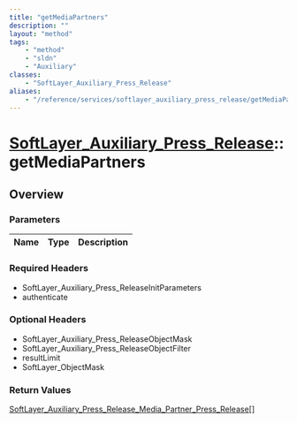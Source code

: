 ```yaml
---
title: "getMediaPartners"
description: ""
layout: "method"
tags:
    - "method"
    - "sldn"
    - "Auxiliary"
classes:
    - "SoftLayer_Auxiliary_Press_Release"
aliases:
    - "/reference/services/softlayer_auxiliary_press_release/getMediaPartners"
---
```

# [SoftLayer_Auxiliary_Press_Release](/reference/services/SoftLayer_Auxiliary_Press_Release)::getMediaPartners




## Overview 


### Parameters 
|Name | Type | Description |
| --- | --- | --- |


### Required Headers
* SoftLayer_Auxiliary_Press_ReleaseInitParameters
* authenticate

### Optional Headers
* SoftLayer_Auxiliary_Press_ReleaseObjectMask
* SoftLayer_Auxiliary_Press_ReleaseObjectFilter
* resultLimit
* SoftLayer_ObjectMask

### Return Values
<a href='/reference/datatypes/SoftLayer_Auxiliary_Press_Release_Media_Partner_Press_Release'>SoftLayer_Auxiliary_Press_Release_Media_Partner_Press_Release[] </a>

